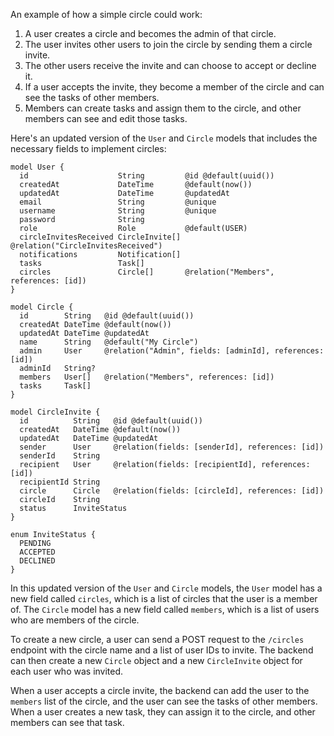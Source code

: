 An example of how a simple circle could work:

1. A user creates a circle and becomes the admin of that circle.
2. The user invites other users to join the circle by sending them a circle invite.
3. The other users receive the invite and can choose to accept or decline it.
4. If a user accepts the invite, they become a member of the circle and can see the tasks of other members.
5. Members can create tasks and assign them to the circle, and other members can see and edit those tasks.

Here's an updated version of the `User` and `Circle` models that includes the necessary fields to implement circles:

```prisma
model User {
  id                    String         @id @default(uuid())
  createdAt             DateTime       @default(now())
  updatedAt             DateTime       @updatedAt
  email                 String         @unique
  username              String         @unique
  password              String
  role                  Role           @default(USER)
  circleInvitesReceived CircleInvite[] @relation("CircleInvitesReceived")
  notifications         Notification[]
  tasks                 Task[]
  circles               Circle[]       @relation("Members", references: [id])
}

model Circle {
  id        String   @id @default(uuid())
  createdAt DateTime @default(now())
  updatedAt DateTime @updatedAt
  name      String   @default("My Circle")
  admin     User     @relation("Admin", fields: [adminId], references: [id])
  adminId   String?
  members   User[]   @relation("Members", references: [id])
  tasks     Task[]
}

model CircleInvite {
  id          String   @id @default(uuid())
  createdAt   DateTime @default(now())
  updatedAt   DateTime @updatedAt
  sender      User     @relation(fields: [senderId], references: [id])
  senderId    String
  recipient   User     @relation(fields: [recipientId], references: [id])
  recipientId String
  circle      Circle   @relation(fields: [circleId], references: [id])
  circleId    String
  status      InviteStatus
}

enum InviteStatus {
  PENDING
  ACCEPTED
  DECLINED
}
```

In this updated version of the `User` and `Circle` models, the `User` model has a new field called `circles`, which is a list of circles that the user is a member of. The `Circle` model has a new field called `members`, which is a list of users who are members of the circle.

To create a new circle, a user can send a POST request to the `/circles` endpoint with the circle name and a list of user IDs to invite. The backend can then create a new `Circle` object and a new `CircleInvite` object for each user who was invited.

When a user accepts a circle invite, the backend can add the user to the `members` list of the circle, and the user can see the tasks of other members. When a user creates a new task, they can assign it to the circle, and other members can see that task.


